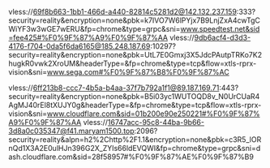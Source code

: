 vless://69f8b663-1bb1-466d-a440-82814c5281d2@142.132.237.159:333?security=reality&encryption=none&pbk=k7IVO7W6lPYjx7B9LnjZxA4cwTgCWiYF3w3wGE7wERU&fp=chrome&type=grpc&sni=www.speedtest.net&sid=fee425#%F0%9F%87%A9%F0%9F%87%AA
vless://9db6acf4-d3d3-4176-f704-0da5f6da6165@185.248.187.69:10297?security=reality&encryption=none&pbk=UtL7E0Gmxj3X5JdcPAutpTRKo7K2hugkR0vwk2XroUM&headerType=&fp=chrome&type=tcp&flow=xtls-rprx-vision&sni=www.sega.com#%F0%9F%87%B8%F0%9F%87%AC

vless://6ff213b8-ccc7-4b5a-b4aa-37f7b792a1f1@89.187.169.71:443?security=reality&encryption=none&pbk=B5i03yc1WUTOQD8v_N0UrCUaR4AgMJ40rEl8tXUJY0g&headerType=&fp=chrome&type=tcp&flow=xtls-rprx-vision&sni=www.cloudflare.com&sid=01b200e90e250221#%F0%9F%87%A9%F0%9F%87%AA
vless://16747acc-95c8-44ba-9b66-3d8a0c035347@f41.maryam1500.top:2096?security=reality&alpn=h2%2Chttp%2F1.1&encryption=none&pbk=c3R5_lORnQd1X3A2E0ulHJn396G2X_ZYIs66ldEVQWI&fp=chrome&type=grpc&sni=dash.cloudflare.com&sid=28f58957#%F0%9F%87%AE%F0%9F%87%B9
